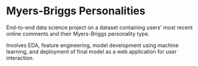# Myers-Briggs Personalities
End-to-end data science project on a dataset containing users' most recent online comments and their Myers-Briggs personality type. 

Involves EDA, feature engineering, model development using machine learning, and deployment of final model as a web application for user interaction.
